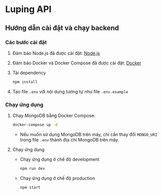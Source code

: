 # Luping API

## Hướng dẫn cài đặt và chạy backend

### Các bước cài đặt

1. Đảm bào Node.js đã được cài đặt: [Node.js](https://nodejs.org/en/)

2. Đảm bảo Docker và Docker Compose đã được cài đặt: [Docker](https://www.docker.com/)

3. Tải dependency

    ```bash
    npm install
    ```

4. Tạo file `.env` với nội dung tương tự như file `.env.example`

### Chạy ứng dụng

1. Chạy MongoDB bằng Docker Compose:

    ```bash
    docker-compose up -d
    ```

    - Nếu muốn sử dụng MongoDB trên máy, chỉ cần thay đổi `MONGO_URI` trong file `.env` thành địa chỉ MongoDB trên máy.

2. Chạy ứng dụng
    - Chạy ứng dụng ở chế độ development

        ```bash
        npm run dev
        ```

    - Chạy ứng dụng ở chế độ production

        ```bash
        npm start
        ```
